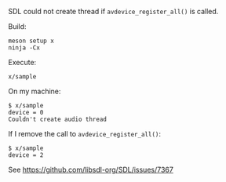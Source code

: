 SDL could not create thread if `avdevice_register_all()` is called.

Build:

```
meson setup x
ninja -Cx
```

Execute:

```
x/sample
```

On my machine:

```console
$ x/sample
device = 0
Couldn't create audio thread
```

If I remove the call to `avdevice_register_all()`:

```
$ x/sample
device = 2
```

See https://github.com/libsdl-org/SDL/issues/7367
